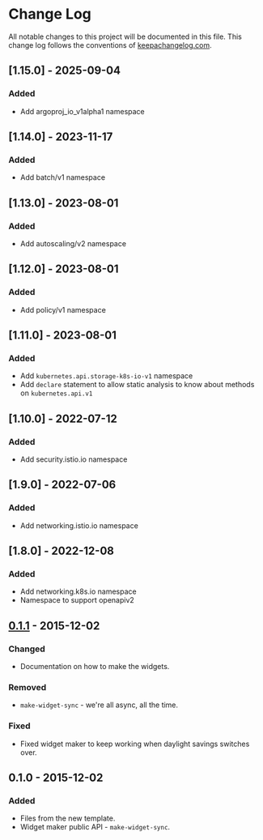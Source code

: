 # Change Log
All notable changes to this project will be documented in this file. This change log follows the conventions of [keepachangelog.com](http://keepachangelog.com/).

## [1.15.0] - 2025-09-04
### Added
- Add argoproj_io_v1alpha1 namespace

## [1.14.0] - 2023-11-17
### Added
- Add batch/v1 namespace

## [1.13.0] - 2023-08-01
### Added
- Add autoscaling/v2 namespace

## [1.12.0] - 2023-08-01
### Added
- Add policy/v1 namespace

## [1.11.0] - 2023-08-01
### Added
- Add `kubernetes.api.storage-k8s-io-v1` namespace
- Add `declare` statement to allow static analysis to know about methods on `kubernetes.api.v1`

## [1.10.0] - 2022-07-12
### Added
- Add security.istio.io namespace

## [1.9.0] - 2022-07-06
### Added
- Add networking.istio.io namespace

## [1.8.0] - 2022-12-08
### Added
- Add networking.k8s.io namespace
- Namespace to support openapiv2

## [0.1.1] - 2015-12-02
### Changed
- Documentation on how to make the widgets.

### Removed
- `make-widget-sync` - we're all async, all the time.

### Fixed
- Fixed widget maker to keep working when daylight savings switches over.

## 0.1.0 - 2015-12-02
### Added
- Files from the new template.
- Widget maker public API - `make-widget-sync`.

[unreleased]: https://github.com/your-name/kubernetes.api/compare/0.1.1...HEAD
[0.1.1]: https://github.com/your-name/kubernetes.api/compare/0.1.0...0.1.1
